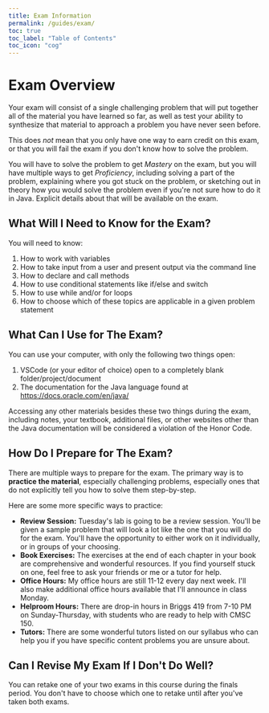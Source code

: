 ```yaml
---
title: Exam Information
permalink: /guides/exam/
toc: true
toc_label: "Table of Contents"
toc_icon: "cog"
---
```


# Exam Overview

Your exam will consist of a single challenging problem that will put together all of the material you have learned so far, as well as test your ability to synthesize that material to approach a problem you have never seen before. 

This does _not_ mean that you only have one way to earn credit on this exam, or that you will fail the exam if you don't know how to solve the problem. 

You will have to solve the problem to get _Mastery_ on the exam, but you will have multiple ways to get _Proficiency_, including solving a part of the problem, explaining where you got stuck on the problem, or sketching out in theory how you would solve the problem even if you're not sure how to do it in Java. Explicit details about that will be available on the exam. 

## What Will I Need to Know for the Exam? 

You will need to know:

1. How to work with variables
2. How to take input from a user and present output via the command line
3. How to declare and call methods
4. How to use conditional statements like if/else and switch
5. How to use while and/or for loops
6. How to choose which of these topics are applicable in a given problem statement

## What Can I Use for The Exam?

You can use your computer, with only the following two things open:

1. VSCode (or your editor of choice) open to a completely blank folder/project/document
2. The documentation for the Java language found at https://docs.oracle.com/en/java/

Accessing any other materials besides these two things during the exam, including notes, your textbook, additional files, or other websites other than the Java documentation will be considered a violation of the Honor Code. 


## How Do I Prepare for The Exam? 

There are multiple ways to prepare for the exam. The primary way is to **practice the material**, especially challenging problems, especially ones that do not explicitly tell you how to solve them step-by-step. 

Here are some more specific ways to practice:

- **Review Session:** Tuesday's lab is going to be a review session. You'll be given a sample problem that will look a lot like the one that you will do for the exam. You'll have the opportunity to either work on it individually, or in groups of your choosing. 
- **Book Exercises:** The exercises at the end of each chapter in your book are comprehensive and wonderful resources. If you find yourself stuck on one, feel free to ask your friends or me or a tutor for help.
- **Office Hours:** My office hours are still 11-12 every day next week. I'll also make additional office hours available that I'll announce in class Monday. 
- **Helproom Hours:** There are drop-in hours in Briggs 419 from 7-10 PM on Sunday-Thursday, with students who are ready to help with CMSC 150. 
- **Tutors:** There are some wonderful tutors listed on our syllabus who can help you if you have specific content problems you are unsure about.

## Can I Revise My Exam If I Don't Do Well?

You can retake one of your two exams in this course during the finals period. You don't have to choose which one to retake until after you've taken both exams. 